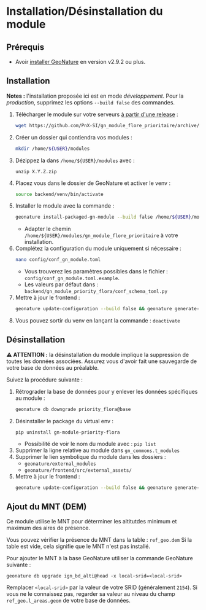 # Installation/Désinstallation du module

## Prérequis

- Avoir [installer GeoNature](https://github.com/PnX-SI/GeoNature) en version v2.9.2 ou plus.

## Installation

**Notes :** l'installation proposée ici est en mode *développement*. Pour la *production*, supprimez les options `--build false` des commandes.

1. Télécharger le module sur votre serveurs [à partir d'une release](https://github.com/PnX-SI/gn_module_flore_prioritaire/releases) :
    ```bash
    wget https://github.com/PnX-SI/gn_module_flore_prioritaire/archive/X.Y.Z.zip
    ```
1. Créer un dossier qui contiendra vos modules :
    ```bash
    mkdir /home/${USER}/modules
    ```
1. Dézippez la dans `/home/${USER}/modules` avec :
    ```
    unzip X.Y.Z.zip
    ```
1. Placez vous dans le dossier de GeoNature et activer le venv :
    ```bash
    source backend/venv/bin/activate
    ```
1. Installer le module avec la commande :
    ```bash
    geonature install-packaged-gn-module --build false /home/${USER}/modules/gn_module_flore_prioritaire PRIORITY_FLORA
    ```
    - Adapter le chemin `/home/${USER}/modules/gn_module_flore_prioritaire` à votre installation.
1. Complétez la configuration du module uniquement si nécessaire :
    ```bash
    nano config/conf_gn_module.toml
    ```
    - Vous trouverez les paramètres possibles dans le fichier : `config/conf_gn_module.toml.example`.
    - Les valeurs par défaut dans : `backend/gn_module_priority_flora/conf_schema_toml.py`
1. Mettre à jour le frontend :
    ```bash
    geonature update-configuration --build false && geonature generate-frontend-tsconfig && geonature generate-frontend-tsconfig-app && geonature generate-frontend-modules-route
    ```
1. Vous pouvez sortir du venv en lançant la commande : `deactivate`


## Désinstallation

**⚠️ ATTENTION :** la désinstallation du module implique la suppression de toutes les données associées. Assurez vous d'avoir fait une sauvegarde de votre base de données au préalable.

Suivez la procédure suivante :
1. Rétrograder la base de données pour y enlever les données spécifiques au module :
    ```bash
    geonature db downgrade priority_flora@base
    ```
1. Désinstaller le package du virtual env :
    ```
    pip uninstall gn-module-priority-flora
    ```
    - Possibilité de voir le nom du module avec : `pip list`
1. Supprimer la ligne relative au module dans `gn_commons.t_modules`
1. Supprimer le lien symbolique du module dans les dossiers :
    - `geonature/external_modules`
    - `geonature/frontend/src/external_assets/`
1. Mettre à jour le frontend :
    ```bash
    geonature update-configuration --build false && geonature generate-frontend-tsconfig && geonature generate-frontend-tsconfig-app && geonature generate-frontend-modules-route
    ```

## Ajout du MNT (DEM)

Ce module utilise le MNT pour déterminer les altitutdes minimum et maximum
des aires de présence.

Vous pouvez vérifier la présence du MNT dans la table : `ref_geo.dem`
Si la table est vide, cela signifie que le MNT n'est pas installé.

Pour ajouter le MNT à la base GeoNature utiliser la commande GeoNature suivante :
```
geonature db upgrade ign_bd_alti@head -x local-srid=<local-srid>
```
Remplacer `<local-srid>` par la valeur de votre SRID (généralement `2154`).
Si vous ne le connaissez pas, regarder sa valeur au niveau du champ
`ref_geo.l_areas.geom` de votre base de données.
